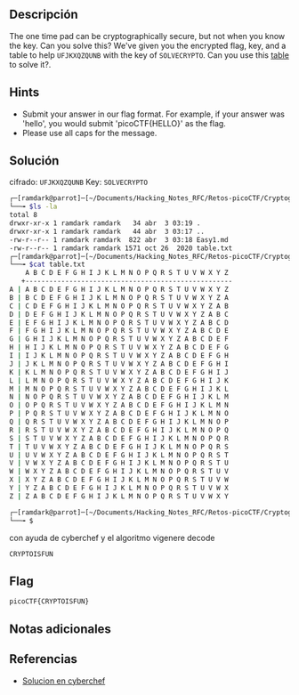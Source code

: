 ## Descripción
The one time pad can be cryptographically secure, but not when you know the key. Can you solve this? We've given you the encrypted flag, key, and a table to help `UFJKXQZQUNB` with the key of `SOLVECRYPTO`. Can you use this [table](https://jupiter.challenges.picoctf.org/static/1fd21547c154c678d2dab145c29f1d79/table.txt) to solve it?.
## Hints
+ Submit your answer in our flag format. For example, if your answer was 'hello', you would submit 'picoCTF{HELLO}' as the flag.
+ Please use all caps for the message.

## Solución
cifrado: `UFJKXQZQUNB`
Key: `SOLVECRYPTO`
``` bash  
┌─[ramdark@parrot]─[~/Documents/Hacking_Notes_RFC/Retos-picoCTF/Cryptography/02-Easy1]
└──╼ $ls -la
total 8
drwxr-xr-x 1 ramdark ramdark   34 abr  3 03:19 .
drwxr-xr-x 1 ramdark ramdark   44 abr  3 03:17 ..
-rw-r--r-- 1 ramdark ramdark  822 abr  3 03:18 Easy1.md
-rw-r--r-- 1 ramdark ramdark 1571 oct 26  2020 table.txt
┌─[ramdark@parrot]─[~/Documents/Hacking_Notes_RFC/Retos-picoCTF/Cryptography/02-Easy1]
└──╼ $cat table.txt 
    A B C D E F G H I J K L M N O P Q R S T U V W X Y Z 
   +----------------------------------------------------
A | A B C D E F G H I J K L M N O P Q R S T U V W X Y Z
B | B C D E F G H I J K L M N O P Q R S T U V W X Y Z A
C | C D E F G H I J K L M N O P Q R S T U V W X Y Z A B
D | D E F G H I J K L M N O P Q R S T U V W X Y Z A B C
E | E F G H I J K L M N O P Q R S T U V W X Y Z A B C D
F | F G H I J K L M N O P Q R S T U V W X Y Z A B C D E
G | G H I J K L M N O P Q R S T U V W X Y Z A B C D E F
H | H I J K L M N O P Q R S T U V W X Y Z A B C D E F G
I | I J K L M N O P Q R S T U V W X Y Z A B C D E F G H
J | J K L M N O P Q R S T U V W X Y Z A B C D E F G H I
K | K L M N O P Q R S T U V W X Y Z A B C D E F G H I J
L | L M N O P Q R S T U V W X Y Z A B C D E F G H I J K
M | M N O P Q R S T U V W X Y Z A B C D E F G H I J K L
N | N O P Q R S T U V W X Y Z A B C D E F G H I J K L M
O | O P Q R S T U V W X Y Z A B C D E F G H I J K L M N
P | P Q R S T U V W X Y Z A B C D E F G H I J K L M N O
Q | Q R S T U V W X Y Z A B C D E F G H I J K L M N O P
R | R S T U V W X Y Z A B C D E F G H I J K L M N O P Q
S | S T U V W X Y Z A B C D E F G H I J K L M N O P Q R
T | T U V W X Y Z A B C D E F G H I J K L M N O P Q R S
U | U V W X Y Z A B C D E F G H I J K L M N O P Q R S T
V | V W X Y Z A B C D E F G H I J K L M N O P Q R S T U
W | W X Y Z A B C D E F G H I J K L M N O P Q R S T U V
X | X Y Z A B C D E F G H I J K L M N O P Q R S T U V W
Y | Y Z A B C D E F G H I J K L M N O P Q R S T U V W X
Z | Z A B C D E F G H I J K L M N O P Q R S T U V W X Y

┌─[ramdark@parrot]─[~/Documents/Hacking_Notes_RFC/Retos-picoCTF/Cryptography/02-Easy1]
└──╼ $


```

con ayuda de cyberchef y el algoritmo vigenere decode
``` 
CRYPTOISFUN

```
## Flag
``` picoCTF{CRYPTOISFUN} ```


## Notas adicionales




## Referencias
+ [Solucion en cyberchef](https://gchq.github.io/CyberChef/#recipe=Vigen%C3%A8re_Decode('SOLVECRYPTO')&input=VUZKS1hRWlFVTkI)